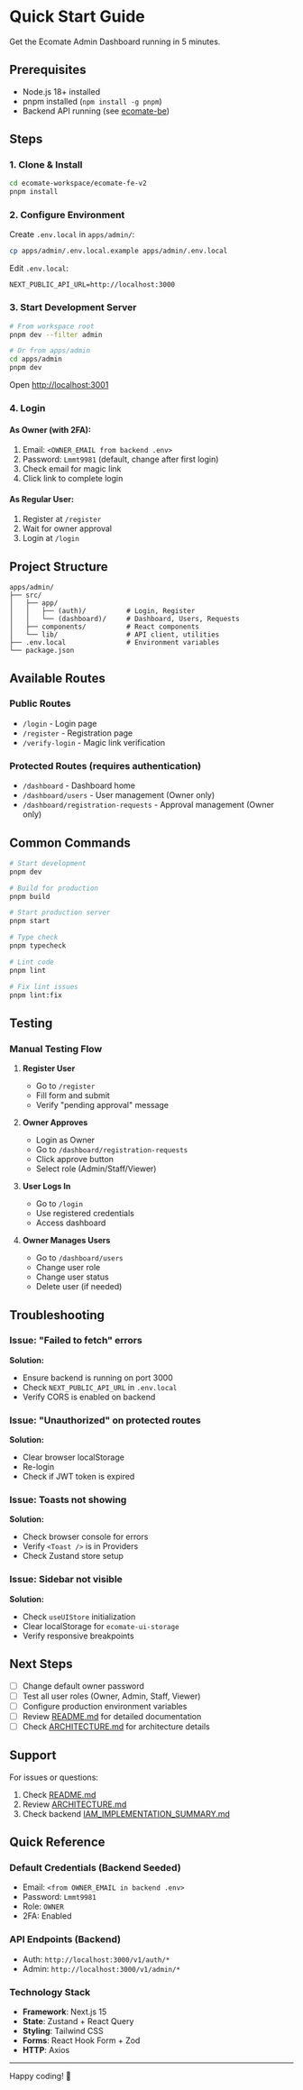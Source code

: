 # Quick Start Guide

Get the Ecomate Admin Dashboard running in 5 minutes.

## Prerequisites

- Node.js 18+ installed
- pnpm installed (`npm install -g pnpm`)
- Backend API running (see [ecomate-be](../../ecomate-be))

## Steps

### 1. Clone & Install

```bash
cd ecomate-workspace/ecomate-fe-v2
pnpm install
```

### 2. Configure Environment

Create `.env.local` in `apps/admin/`:

```bash
cp apps/admin/.env.local.example apps/admin/.env.local
```

Edit `.env.local`:
```env
NEXT_PUBLIC_API_URL=http://localhost:3000
```

### 3. Start Development Server

```bash
# From workspace root
pnpm dev --filter admin

# Or from apps/admin
cd apps/admin
pnpm dev
```

Open [http://localhost:3001](http://localhost:3001)

### 4. Login

#### As Owner (with 2FA):
1. Email: `<OWNER_EMAIL from backend .env>`
2. Password: `Lmmt9981` (default, change after first login)
3. Check email for magic link
4. Click link to complete login

#### As Regular User:
1. Register at `/register`
2. Wait for owner approval
3. Login at `/login`

## Project Structure

```
apps/admin/
├── src/
│   ├── app/
│   │   ├── (auth)/          # Login, Register
│   │   └── (dashboard)/     # Dashboard, Users, Requests
│   ├── components/          # React components
│   └── lib/                 # API client, utilities
├── .env.local               # Environment variables
└── package.json
```

## Available Routes

### Public Routes
- `/login` - Login page
- `/register` - Registration page
- `/verify-login` - Magic link verification

### Protected Routes (requires authentication)
- `/dashboard` - Dashboard home
- `/dashboard/users` - User management (Owner only)
- `/dashboard/registration-requests` - Approval management (Owner only)

## Common Commands

```bash
# Start development
pnpm dev

# Build for production
pnpm build

# Start production server
pnpm start

# Type check
pnpm typecheck

# Lint code
pnpm lint

# Fix lint issues
pnpm lint:fix
```

## Testing

### Manual Testing Flow

1. **Register User**
   - Go to `/register`
   - Fill form and submit
   - Verify "pending approval" message

2. **Owner Approves**
   - Login as Owner
   - Go to `/dashboard/registration-requests`
   - Click approve button
   - Select role (Admin/Staff/Viewer)

3. **User Logs In**
   - Go to `/login`
   - Use registered credentials
   - Access dashboard

4. **Owner Manages Users**
   - Go to `/dashboard/users`
   - Change user role
   - Change user status
   - Delete user (if needed)

## Troubleshooting

### Issue: "Failed to fetch" errors
**Solution:**
- Ensure backend is running on port 3000
- Check `NEXT_PUBLIC_API_URL` in `.env.local`
- Verify CORS is enabled on backend

### Issue: "Unauthorized" on protected routes
**Solution:**
- Clear browser localStorage
- Re-login
- Check if JWT token is expired

### Issue: Toasts not showing
**Solution:**
- Check browser console for errors
- Verify `<Toast />` is in Providers
- Check Zustand store setup

### Issue: Sidebar not visible
**Solution:**
- Check `useUIStore` initialization
- Clear localStorage for `ecomate-ui-storage`
- Verify responsive breakpoints

## Next Steps

- [ ] Change default owner password
- [ ] Test all user roles (Owner, Admin, Staff, Viewer)
- [ ] Configure production environment variables
- [ ] Review [README.md](./README.md) for detailed documentation
- [ ] Check [ARCHITECTURE.md](./ARCHITECTURE.md) for architecture details

## Support

For issues or questions:
1. Check [README.md](./README.md)
2. Review [ARCHITECTURE.md](./ARCHITECTURE.md)
3. Check backend [IAM_IMPLEMENTATION_SUMMARY.md](../../ecomate-be/docs/IAM_IMPLEMENTATION_SUMMARY.md)

## Quick Reference

### Default Credentials (Backend Seeded)
- Email: `<from OWNER_EMAIL in backend .env>`
- Password: `Lmmt9981`
- Role: `OWNER`
- 2FA: Enabled

### API Endpoints (Backend)
- Auth: `http://localhost:3000/v1/auth/*`
- Admin: `http://localhost:3000/v1/admin/*`

### Technology Stack
- **Framework**: Next.js 15
- **State**: Zustand + React Query
- **Styling**: Tailwind CSS
- **Forms**: React Hook Form + Zod
- **HTTP**: Axios

---

Happy coding! 🚀

